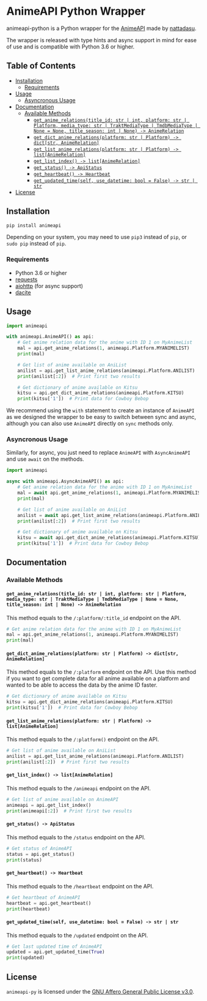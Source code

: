 <!-- omit in toc -->
# AnimeAPI Python Wrapper

animeapi-python is a Python wrapper for the [AnimeAPI][home] made by [nattadasu][gh-nattadasu].

The wrapper is released with type hints and async support in mind for ease of use
and is compatible with Python 3.6 or higher.

<!-- omit in toc -->
## Table of Contents

* [Installation](#installation)
  * [Requirements](#requirements)
* [Usage](#usage)
  * [Asyncronous Usage](#asyncronous-usage)
* [Documentation](#documentation)
  * [Available Methods](#available-methods)
    * [`get_anime_relations(title_id: str | int, platform: str | Platform, media_type: str | TraktMediaType | TmdbMediaType | None = None, title_season: int | None) -> AnimeRelation`](#get_anime_relationstitle_id-str--int-platform-str--platform-media_type-str--traktmediatype--tmdbmediatype--none--none-title_season-int--none---animerelation)
    * [`get_dict_anime_relations(platform: str | Platform) -> dict[str, AnimeRelation]`](#get_dict_anime_relationsplatform-str--platform---dictstr-animerelation)
    * [`get_list_anime_relations(platform: str | Platform) -> list[AnimeRelation]`](#get_list_anime_relationsplatform-str--platform---listanimerelation)
    * [`get_list_index() -> list[AnimeRelation]`](#get_list_index---listanimerelation)
    * [`get_status() -> ApiStatus`](#get_status---apistatus)
    * [`get_heartbeat() -> Heartbeat`](#get_heartbeat---heartbeat)
    * [`get_updated_time(self, use_datetime: bool = False) -> str | str`](#get_updated_timeself-use_datetime-bool--false---str--str)
* [License](#license)

## Installation

```sh
pip install animeapi
```

Depending on your system, you may need to use `pip3` instead of `pip`, or
`sudo pip` instead of `pip`.

### Requirements

* Python 3.6 or higher
* [requests](https://pypi.org/project/requests/)
* [aiohttp](https://pypi.org/project/aiohttp/) (for async support)
* [dacite](https://pypi.org/project/dacite/)

## Usage

```py
import animeapi

with animeapi.AnimeAPI() as api:
    # Get anime relation data for the anime with ID 1 on MyAnimeList
    mal = api.get_anime_relations(1, animeapi.Platform.MYANIMELIST)
    print(mal)

    # Get list of anime available on AniList
    anilist = api.get_list_anime_relations(animeapi.Platform.ANILIST)
    print(anilist[:2])  # Print first two results

    # Get dictionary of anime available on Kitsu
    kitsu = api.get_dict_anime_relations(animeapi.Platform.KITSU)
    print(kitsu['1'])  # Print data for Cowboy Bebop
```

We recommend using the `with` statement to create an instance of `AnimeAPI`
as we designed the wrapper to be easy to switch between sync and async, although
you can also use `AnimeAPI` directly on `sync` methods only.

### Asyncronous Usage

Similarly, for async, you just need to replace `AnimeAPI` with `AsyncAnimeAPI`
and use `await` on the methods.

```py
import animeapi

async with animeapi.AsyncAnimeAPI() as api:
    # Get anime relation data for the anime with ID 1 on MyAnimeList
    mal = await api.get_anime_relations(1, animeapi.Platform.MYANIMELIST)
    print(mal)

    # Get list of anime available on AniList
    anilist = await api.get_list_anime_relations(animeapi.Platform.ANILIST)
    print(anilist[:2])  # Print first two results

    # Get dictionary of anime available on Kitsu
    kitsu = await api.get_dict_anime_relations(animeapi.Platform.KITSU)
    print(kitsu['1'])  # Print data for Cowboy Bebop
```

## Documentation

<!-- You can find the documentation for the wrapper [here](https://animeapi-py.readthedocs.io/en/latest/). -->

### Available Methods

#### `get_anime_relations(title_id: str | int, platform: str | Platform, media_type: str | TraktMediaType | TmdbMediaType | None = None, title_season: int | None) -> AnimeRelation`

This method equals to the `/:platform/:title_id` endpoint on the API.

```py
# Get anime relation data for the anime with ID 1 on MyAnimeList
mal = api.get_anime_relations(1, animeapi.Platform.MYANIMELIST)
print(mal)
```

#### `get_dict_anime_relations(platform: str | Platform) -> dict[str, AnimeRelation]`

This method equals to the `/:platform` endpoint on the API. Use this method
if you want to get complete data for all anime available on a platform and
wanted to be able to access the data by the anime ID faster.

```py
# Get dictionary of anime available on Kitsu
kitsu = api.get_dict_anime_relations(animeapi.Platform.KITSU)
print(kitsu['1'])  # Print data for Cowboy Bebop
```

#### `get_list_anime_relations(platform: str | Platform) -> list[AnimeRelation]`

This method equals to the `/:platform()` endpoint on the API.

```py
# Get list of anime available on AniList
anilist = api.get_list_anime_relations(animeapi.Platform.ANILIST)
print(anilist[:2])  # Print first two results
```

#### `get_list_index() -> list[AnimeRelation]`

This method equals to the `/animeapi` endpoint on the API.

```py
# Get list of anime available on AnimeAPI
animeapi = api.get_list_index()
print(animeapi[:2])  # Print first two results
```

#### `get_status() -> ApiStatus`

This method equals to the `/status` endpoint on the API.

```py
# Get status of AnimeAPI
status = api.get_status()
print(status)
```

#### `get_heartbeat() -> Heartbeat`

This method equals to the `/heartbeat` endpoint on the API.

```py
# Get heartbeat of AnimeAPI
heartbeat = api.get_heartbeat()
print(heartbeat)
```

#### `get_updated_time(self, use_datetime: bool = False) -> str | str`

This method equals to the `/updated` endpoint on the API.

```py
# Get last updated time of AnimeAPI
updated = api.get_updated_time(True)
print(updated)
```

## License

`animeapi-py` is licensed under the [GNU Affero General Public License v3.0](LICENSE).

[home]: https://animeapi.my.id
[gh-nattadasu]: https://github.com/nattadasu
